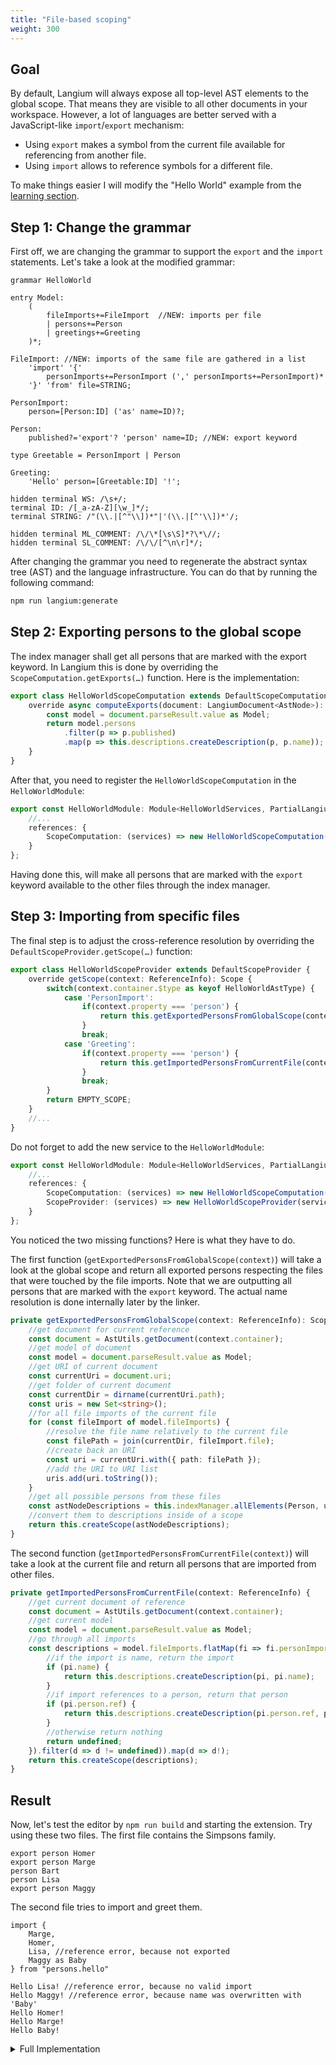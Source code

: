 ```yaml
---
title: "File-based scoping"
weight: 300
---
```


## Goal

By default, Langium will always expose all top-level AST elements to the global scope. That means they are visible to all other documents in your workspace. However, a lot of languages are better served with a JavaScript-like `import`/`export` mechanism:

* Using `export` makes a symbol from the current file available for referencing from another file.
* Using `import` allows to reference symbols for a different file.

To make things easier I will modify the "Hello World" example from the [learning section](/docs/learn/workflow).

## Step 1: Change the grammar

First off, we are changing the grammar to support the `export` and the `import` statements. Let's take a look at the modified grammar:

```langium
grammar HelloWorld

entry Model:
    (
        fileImports+=FileImport  //NEW: imports per file
        | persons+=Person
        | greetings+=Greeting
    )*;

FileImport: //NEW: imports of the same file are gathered in a list
    'import' '{' 
        personImports+=PersonImport (',' personImports+=PersonImport)* 
    '}' 'from' file=STRING; 

PersonImport:
    person=[Person:ID] ('as' name=ID)?;

Person:
    published?='export'? 'person' name=ID; //NEW: export keyword

type Greetable = PersonImport | Person

Greeting:
    'Hello' person=[Greetable:ID] '!';

hidden terminal WS: /\s+/;
terminal ID: /[_a-zA-Z][\w_]*/;
terminal STRING: /"(\\.|[^"\\])*"|'(\\.|[^'\\])*'/;

hidden terminal ML_COMMENT: /\/\*[\s\S]*?\*\//;
hidden terminal SL_COMMENT: /\/\/[^\n\r]*/;
```

After changing the grammar you need to regenerate the abstract syntax tree (AST) and the language infrastructure. You can do that by running the following command:

```bash
npm run langium:generate
```

## Step 2: Exporting persons to the global scope

The index manager shall get all persons that are marked with the export keyword. In Langium this is done by overriding the `ScopeComputation.getExports(…)` function. Here is the implementation:

```typescript
export class HelloWorldScopeComputation extends DefaultScopeComputation {
    override async computeExports(document: LangiumDocument<AstNode>): Promise<AstNodeDescription[]> {
        const model = document.parseResult.value as Model;
        return model.persons
            .filter(p => p.published)
            .map(p => this.descriptions.createDescription(p, p.name));
    }
}
```

After that, you need to register the `HelloWorldScopeComputation` in the `HelloWorldModule`:

```typescript
export const HelloWorldModule: Module<HelloWorldServices, PartialLangiumServices & HelloWorldAddedServices> = {
    //...
    references: {
        ScopeComputation: (services) => new HelloWorldScopeComputation(services)
    }
};
```

Having done this, will make all persons that are marked with the `export` keyword available to the other files through the index manager.

## Step 3: Importing from specific files

The final step is to adjust the cross-reference resolution by overriding the `DefaultScopeProvider.getScope(…)` function:

```typescript
export class HelloWorldScopeProvider extends DefaultScopeProvider {
    override getScope(context: ReferenceInfo): Scope {
        switch(context.container.$type as keyof HelloWorldAstType) {
            case 'PersonImport':
                if(context.property === 'person') {
                    return this.getExportedPersonsFromGlobalScope(context);
                }
                break;
            case 'Greeting':
                if(context.property === 'person') {
                    return this.getImportedPersonsFromCurrentFile(context);
                }
                break;
        }
        return EMPTY_SCOPE;
    }
    //...
}
```

Do not forget to add the new service to the `HelloWorldModule`:

```typescript
export const HelloWorldModule: Module<HelloWorldServices, PartialLangiumServices & HelloWorldAddedServices> = {
    //...
    references: {
        ScopeComputation: (services) => new HelloWorldScopeComputation(services),
        ScopeProvider: (services) => new HelloWorldScopeProvider(services) //NEW!
    }
};
```

You noticed the two missing functions? Here is what they have to do.

The first function (`getExportedPersonsFromGlobalScope(context)`) will take a look at the global scope and return all exported persons respecting the files that were touched by the file imports. Note that we are outputting all persons that are marked with the `export` keyword. The actual name resolution is done internally later by the linker.

```typescript
private getExportedPersonsFromGlobalScope(context: ReferenceInfo): Scope {
    //get document for current reference
    const document = AstUtils.getDocument(context.container);
    //get model of document
    const model = document.parseResult.value as Model;
    //get URI of current document
    const currentUri = document.uri;
    //get folder of current document
    const currentDir = dirname(currentUri.path);
    const uris = new Set<string>();
    //for all file imports of the current file
    for (const fileImport of model.fileImports) {
        //resolve the file name relatively to the current file
        const filePath = join(currentDir, fileImport.file);
        //create back an URI
        const uri = currentUri.with({ path: filePath });
        //add the URI to URI list
        uris.add(uri.toString());
    }
    //get all possible persons from these files
    const astNodeDescriptions = this.indexManager.allElements(Person, uris).toArray();
    //convert them to descriptions inside of a scope
    return this.createScope(astNodeDescriptions);
}
```

The second function (`getImportedPersonsFromCurrentFile(context)`) will take a look at the current file and return all persons that are imported from other files.

```typescript
private getImportedPersonsFromCurrentFile(context: ReferenceInfo) {
    //get current document of reference
    const document = AstUtils.getDocument(context.container);
    //get current model
    const model = document.parseResult.value as Model;
    //go through all imports
    const descriptions = model.fileImports.flatMap(fi => fi.personImports.map(pi => {
        //if the import is name, return the import
        if (pi.name) {
            return this.descriptions.createDescription(pi, pi.name);
        }
        //if import references to a person, return that person
        if (pi.person.ref) {
            return this.descriptions.createDescription(pi.person.ref, pi.person.ref.name);
        }
        //otherwise return nothing
        return undefined;
    }).filter(d => d != undefined)).map(d => d!);
    return this.createScope(descriptions);
}
```

## Result

Now, let's test the editor by `npm run build` and starting the extension.
Try using these two files. The first file contains the Simpsons family.

```plain
export person Homer
export person Marge
person Bart
person Lisa
export person Maggy
```

The second file tries to import and greet them.

```plain
import { 
    Marge,
    Homer,
    Lisa, //reference error, because not exported
    Maggy as Baby
} from "persons.hello"

Hello Lisa! //reference error, because no valid import
Hello Maggy! //reference error, because name was overwritten with 'Baby'
Hello Homer!
Hello Marge!
Hello Baby!
```

<details>
<summary>Full Implementation</summary>

```ts
import { AstNode, AstNodeDescription, AstUtils, DefaultScopeComputation, DefaultScopeProvider, EMPTY_SCOPE, LangiumDocument, ReferenceInfo, Scope } from "langium";
import { CancellationToken } from "vscode-languageclient";
import { HelloWorldAstType, Model, Person } from "./generated/ast.js";
import { dirname, join } from "node:path";

export class HelloWorldScopeComputation extends DefaultScopeComputation {
    override async computeExports(document: LangiumDocument<AstNode>): Promise<AstNodeDescription[]> {
        const model = document.parseResult.value as Model;
        return model.persons
            .filter(p => p.published)
            .map(p => this.descriptions.createDescription(p, p.name))
        ;
    }
}

export class HelloWorldScopeProvider extends DefaultScopeProvider {
    override getScope(context: ReferenceInfo): Scope {
        switch(context.container.$type as keyof HelloWorldAstType) {
            case 'PersonImport':
                if(context.property === 'person') {
                    return this.getExportedPersonsFromGlobalScope(context);
                }
                break;
            case 'Greeting':
                if(context.property === 'person') {
                    return this.getImportedPersonsFromCurrentFile(context);
                }
                break;
        }
        return EMPTY_SCOPE;
    }

    protected getExportedPersonsFromGlobalScope(context: ReferenceInfo): Scope {
        //get document for current reference
        const document = AstUtils.getDocument(context.container);
        //get model of document
        const model = document.parseResult.value as Model;
        //get URI of current document
        const currentUri = document.uri;
        //get folder of current document
        const currentDir = dirname(currentUri.path);
        const uris = new Set<string>();
        //for all file imports of the current file
        for (const fileImport of model.fileImports) {
            //resolve the file name relatively to the current file
            const filePath = join(currentDir, fileImport.file);
            //create back an URI
            const uri = currentUri.with({ path: filePath });
            //add the URI to URI list
            uris.add(uri.toString());
        }
        //get all possible persons from these files
        const astNodeDescriptions = this.indexManager.allElements(Person, uris).toArray();
        //convert them to descriptions inside of a scope
        return this.createScope(astNodeDescriptions);
    }

    private getImportedPersonsFromCurrentFile(context: ReferenceInfo) {
        //get current document of reference
        const document = AstUtils.getDocument(context.container);
        //get current model
        const model = document.parseResult.value as Model;
        //go through all imports
        const descriptions = model.fileImports.flatMap(fi => fi.personImports.map(pi => {
            //if the import is name, return the import
            if (pi.name) {
                return this.descriptions.createDescription(pi, pi.name);
            }
            //if import references to a person, return that person
            if (pi.person.ref) {
                return this.descriptions.createDescription(pi.person.ref, pi.person.ref.name);
            }
            //otherwise return nothing
            return undefined;
        }).filter(d => d != undefined)).map(d => d!);
        return this.createScope(descriptions);
    }
}
```

</details>